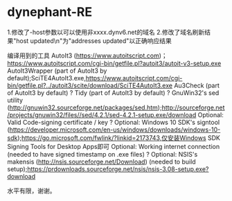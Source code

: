 # dynephant-RE
1.修改了-host参数以可以使用非xxxx.dynv6.net的域名
2.修改了域名刷新结果"host updated\n"为"addresses updated"以正确响应结果

编译用到的工具
AutoIt3 (https://www.autoitscript.com)；https://www.autoitscript.com/cgi-bin/getfile.pl?autoit3/autoit-v3-setup.exe
AutoIt3Wrapper (part of AutoIt3 by default);SciTE4AutoIt3.exe,https://www.autoitscript.com/cgi-bin/getfile.pl?../autoit3/scite/download/SciTE4AutoIt3.exe
Au3Check (part of AutoIt3 by default) ?
Tidy (part of AutoIt3 by default) ?
GnuWin32's sed utility (http://gnuwin32.sourceforge.net/packages/sed.htm);http://sourceforge.net/projects/gnuwin32/files//sed/4.2.1/sed-4.2.1-setup.exe/download
Optional: Valid Code-signing certificate / key ?
Optional: Windows 10 SDK's signtool (https://developer.microsoft.com/en-us/windows/downloads/windows-10-sdk);https://go.microsoft.com/fwlink/?linkid=2173743,仅安装Windows SDK Signing Tools for Desktop Apps即可 
Optional: Working internet connection (needed to have signed timestamp on .exe files) ?
Optional: NSIS's makensis (http://nsis.sourceforge.net/Download) (needed to build setup);https://prdownloads.sourceforge.net/nsis/nsis-3.08-setup.exe?download

水平有限，谢谢。
